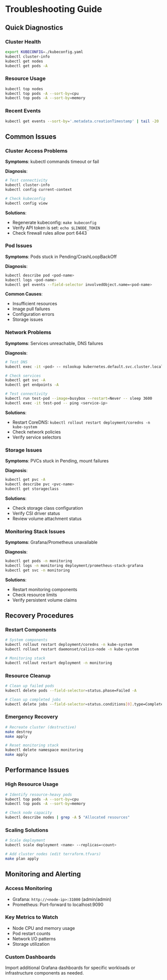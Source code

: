 # Troubleshooting Guide

## Quick Diagnostics

### Cluster Health
```bash
export KUBECONFIG=./kubeconfig.yaml
kubectl cluster-info
kubectl get nodes
kubectl get pods -A
```

### Resource Usage
```bash
kubectl top nodes
kubectl top pods -A --sort-by=cpu
kubectl top pods -A --sort-by=memory
```

### Recent Events
```bash
kubectl get events --sort-by='.metadata.creationTimestamp' | tail -20
```

## Common Issues

### Cluster Access Problems

**Symptoms**: kubectl commands timeout or fail

**Diagnosis**:
```bash
# Test connectivity
kubectl cluster-info
kubectl config current-context

# Check kubeconfig
kubectl config view
```

**Solutions**:
- Regenerate kubeconfig: `make kubeconfig`
- Verify API token is set: `echo $LINODE_TOKEN`
- Check firewall rules allow port 6443

### Pod Issues

**Symptoms**: Pods stuck in Pending/CrashLoopBackOff

**Diagnosis**:
```bash
kubectl describe pod <pod-name>
kubectl logs <pod-name>
kubectl get events --field-selector involvedObject.name=<pod-name>
```

**Common Causes**:
- Insufficient resources
- Image pull failures
- Configuration errors
- Storage issues

### Network Problems

**Symptoms**: Services unreachable, DNS failures

**Diagnosis**:
```bash
# Test DNS
kubectl exec -it <pod> -- nslookup kubernetes.default.svc.cluster.local

# Check services
kubectl get svc -A
kubectl get endpoints -A

# Test connectivity
kubectl run test-pod --image=busybox --restart=Never -- sleep 3600
kubectl exec -it test-pod -- ping <service-ip>
```

**Solutions**:
- Restart CoreDNS: `kubectl rollout restart deployment/coredns -n kube-system`
- Check network policies
- Verify service selectors

### Storage Issues

**Symptoms**: PVCs stuck in Pending, mount failures

**Diagnosis**:
```bash
kubectl get pvc -A
kubectl describe pvc <pvc-name>
kubectl get storageclass
```

**Solutions**:
- Check storage class configuration
- Verify CSI driver status
- Review volume attachment status

### Monitoring Stack Issues

**Symptoms**: Grafana/Prometheus unavailable

**Diagnosis**:
```bash
kubectl get pods -n monitoring
kubectl logs -n monitoring deployment/prometheus-stack-grafana
kubectl get svc -n monitoring
```

**Solutions**:
- Restart monitoring components
- Check resource limits
- Verify persistent volume claims

## Recovery Procedures

### Restart Components
```bash
# System components
kubectl rollout restart deployment/coredns -n kube-system
kubectl rollout restart daemonset/calico-node -n kube-system

# Monitoring stack
kubectl rollout restart deployment -n monitoring
```

### Resource Cleanup
```bash
# Clean up failed pods
kubectl delete pods --field-selector=status.phase=Failed -A

# Clean up completed jobs
kubectl delete jobs --field-selector=status.conditions[0].type=Complete -A
```

### Emergency Recovery
```bash
# Recreate cluster (destructive)
make destroy
make apply

# Reset monitoring stack
kubectl delete namespace monitoring
make apply
```

## Performance Issues

### High Resource Usage
```bash
# Identify resource-heavy pods
kubectl top pods -A --sort-by=cpu
kubectl top pods -A --sort-by=memory

# Check node capacity
kubectl describe nodes | grep -A 5 "Allocated resources"
```

### Scaling Solutions
```bash
# Scale deployment
kubectl scale deployment <name> --replicas=<count>

# Add cluster nodes (edit terraform.tfvars)
make plan apply
```

## Monitoring and Alerting

### Access Monitoring
- Grafana: `http://<node-ip>:31000` (admin/admin)
- Prometheus: Port-forward to localhost:9090

### Key Metrics to Watch
- Node CPU and memory usage
- Pod restart counts
- Network I/O patterns
- Storage utilization

### Custom Dashboards
Import additional Grafana dashboards for specific workloads or infrastructure components as needed.